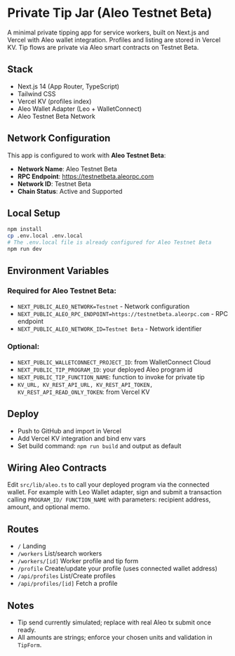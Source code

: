 # Private Tip Jar (Aleo Testnet Beta)

A minimal private tipping app for service workers, built on Next.js and Vercel with Aleo wallet integration. Profiles and listing are stored in Vercel KV. Tip flows are private via Aleo smart contracts on Testnet Beta.

## Stack
- Next.js 14 (App Router, TypeScript)
- Tailwind CSS
- Vercel KV (profiles index)
- Aleo Wallet Adapter (Leo + WalletConnect)
- Aleo Testnet Beta Network

## Network Configuration
This app is configured to work with **Aleo Testnet Beta**:
- **Network Name**: Aleo Testnet Beta
- **RPC Endpoint**: https://testnetbeta.aleorpc.com
- **Network ID**: Testnet Beta
- **Chain Status**: Active and Supported

## Local Setup
```bash
npm install
cp .env.local .env.local
# The .env.local file is already configured for Aleo Testnet Beta
npm run dev
```

## Environment Variables
### Required for Aleo Testnet Beta:
- `NEXT_PUBLIC_ALEO_NETWORK=Testnet` - Network configuration
- `NEXT_PUBLIC_ALEO_RPC_ENDPOINT=https://testnetbeta.aleorpc.com` - RPC endpoint
- `NEXT_PUBLIC_ALEO_NETWORK_ID=Testnet Beta` - Network identifier

### Optional:
- `NEXT_PUBLIC_WALLETCONNECT_PROJECT_ID`: from WalletConnect Cloud
- `NEXT_PUBLIC_TIP_PROGRAM_ID`: your deployed Aleo program id
- `NEXT_PUBLIC_TIP_FUNCTION_NAME`: function to invoke for private tip
- `KV_URL, KV_REST_API_URL, KV_REST_API_TOKEN, KV_REST_API_READ_ONLY_TOKEN`: from Vercel KV

## Deploy
- Push to GitHub and import in Vercel
- Add Vercel KV integration and bind env vars
- Set build command: `npm run build` and output as default

## Wiring Aleo Contracts
Edit `src/lib/aleo.ts` to call your deployed program via the connected wallet. For example with Leo Wallet adapter, sign and submit a transaction calling `PROGRAM_ID/ FUNCTION_NAME` with parameters: recipient address, amount, and optional memo.

## Routes
- `/` Landing
- `/workers` List/search workers
- `/workers/[id]` Worker profile and tip form
- `/profile` Create/update your profile (uses connected wallet address)
- `/api/profiles` List/Create profiles
- `/api/profiles/[id]` Fetch a profile

## Notes
- Tip send currently simulated; replace with real Aleo tx submit once ready.
- All amounts are strings; enforce your chosen units and validation in `TipForm`.